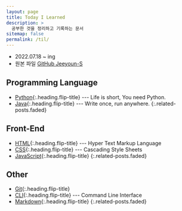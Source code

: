 ```yaml
---
layout: page
title: Today I Learned
description: >
  공부한 것을 정리하고 기록하는 문서
sitemap: false
permalink: /til/
---
```


- 2022.07.18 ~ ing
- 원본 파일 [GitHub Jeeyoun-S](https://github.com/Jeeyoun-S/Jeeyoun-S.github.io/tree/master/docs)

## Programming Language
* [Python]{:.heading.flip-title} --- Life is short, You need Python.
* [Java]{:.heading.flip-title} --- Write once, run anywhere.
{:.related-posts.faded}

## Front-End
* [HTML]{:.heading.flip-title} --- Hyper Text Markup Language
* [CSS]{:.heading.flip-title} --- Cascading Style Sheets
* [JavaScript]{:.heading.flip-title}
{:.related-posts.faded}

## Other
* [Git]{:.heading.flip-title}
* [CLI]{:.heading.flip-title} --- Command Line Interface
* [Markdown]{:.heading.flip-title}
{:.related-posts.faded}

[Python]: /til/python/
[Java]: /til/java/

[HTML]: html.md
[CSS]: css.md
[JavaScript]: /til/javascript/

[Markdown]: markdown.md
[CLI]: cli.md
[Git]: git.md
